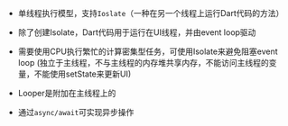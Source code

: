 - 单线程执行模型，支持`Ioslate`（一种在另一个线程上运行Dart代码的方法）

- 除了创建Isolate，Dart代码用于运行在UI线程，并由event loop驱动
- 需要使用CPU执行繁忙的计算密集型任务，可使用Isolate来避免阻塞event loop (独立于主线程，不与主线程的内存堆共享内存，不能访问主线程的变量，不能使用setState来更新UI)
- Looper是附加在主线程上的
- 通过`async/await`可实现异步操作